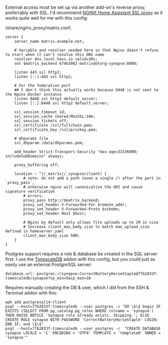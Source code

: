 External access must be set up via another add-on's reverse proxy, preferrably with SSL.
I'd recommend [NGINX Home Assistant SSL proxy](https://github.com/home-assistant/addons/tree/master/nginx_proxy) as it works quite well for me with this config:

/share/nginx\_proxy/matrix.conf:

    server {
        server_name matrix.example.net;

        # Variable and resolver needed here so that Nginx doesn't refuse to start when it can't resolve this DNS name
        resolver dns.local.hass.io valid=30s;
        set $matrix_backend 674b3982-matrixdotorg-synapse:8008;

        listen 443 ssl http2;
        listen [::]:443 ssl http2;

        # For the federation port
        ## I don't think this actually works because 8448 is not sent to the Nginx Docker instance
        listen 8448 ssl http2 default_server;
        listen [::]:8448 ssl http2 default_server;

        ssl_session_timeout 1d;
        ssl_session_cache shared:MozSSL:10m;
        ssl_session_tickets off;
        ssl_certificate /ssl/fullchain.pem;
        ssl_certificate_key /ssl/privkey.pem;

        # dhparams file
        ssl_dhparam /data/dhparams.pem;

        add_header Strict-Transport-Security "max-age=31536000; includeSubDomains" always;

        proxy_buffering off;

        location ~ ^(/_matrix|/_synapse/client) {
            # note: do not add a path (even a single /) after the port in `proxy_pass`,
            # otherwise nginx will canonicalise the URI and cause signature verification
            # errors.
            proxy_pass http://$matrix_backend;
            proxy_set_header X-Forwarded-For $remote_addr;
            proxy_set_header X-Forwarded-Proto $scheme;
            proxy_set_header Host $host;

            # Nginx by default only allows file uploads up to 1M in size
            # Increase client_max_body_size to match max_upload_size defined in homeserver.yaml
            client_max_body_size 50M;
        }
    }

Postgres support requires a role & database be created in the SQL server first.
I use the [TimescaleDB](https://github.com/Expaso/hassos-addon-timescaledb) addon with this config,
but you could just as easily use an external PostgreSQL server:

    database_url: postgres://synapse:CorrectBatteryHorseStaple@77b2833f-timescaledb/synapse?cp_min=5&cp_max=10

Requires manually creating the DB & user, which I did from the SSH & Terminal addon with this:

    apk add postgresql14-client
    psql --host=77b2833f-timescaledb --user postgres -c "DO \$\$ begin IF EXISTS (SELECT FROM pg_catalog.pg_roles WHERE rolname = 'synapse') THEN RAISE NOTICE 'Synapse role already exists. Skipping.'; ELSE CREATE ROLE synapse WITH PASSWORD 'CorrectBatteryHorseStaple' LOGIN; END IF; end \$\$"
    psql --host=77b2833f-timescaledb --user postgres -c  "CREATE DATABASE synapse LOCALE = 'C' ENCODING = 'UTF8' TEMPLATE = 'template0' OWNER = 'synapse'"
